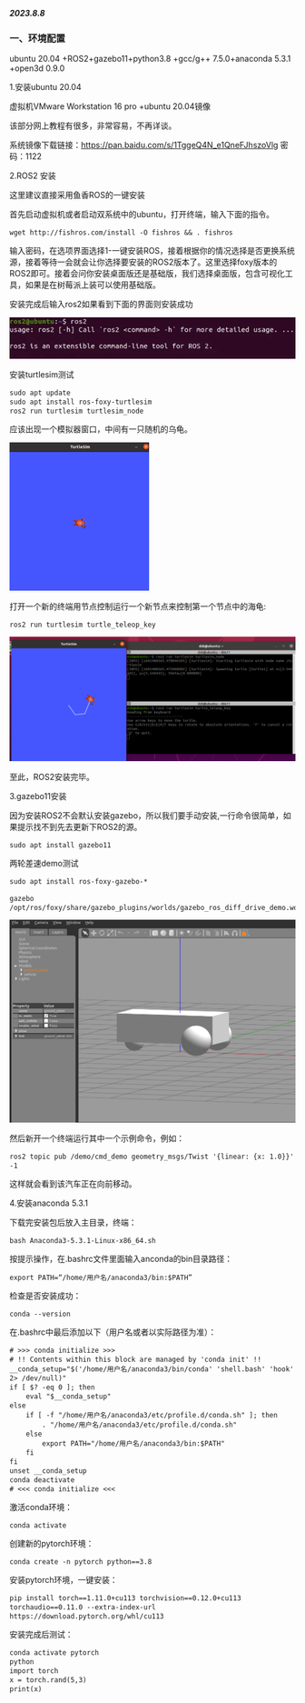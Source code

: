 ***2023.8.8***

### 一、环境配置

ubuntu 20.04 +ROS2+gazebo11+python3.8 +gcc/g++ 7.5.0+anaconda 5.3.1 +open3d 0.9.0

1.安装ubuntu 20.04 

虚拟机VMware Workstation 16 pro +ubuntu 20.04镜像

该部分网上教程有很多，非常容易，不再详谈。

系统镜像下载链接：https://pan.baidu.com/s/1TggeQ4N_e1QneFJhszoVlg 密码：1122

2.ROS2 安装

这里建议直接采用鱼香ROS的一键安装

首先启动虚拟机或者启动双系统中的ubuntu，打开终端，输入下面的指令。

```shell
wget http://fishros.com/install -O fishros && . fishros
```

输入密码，在选项界面选择1-一键安装ROS，接着根据你的情况选择是否更换系统源，接着等待一会就会让你选择要安装的ROS2版本了。这里选择foxy版本的ROS2即可。接着会问你安装桌面版还是基础版，我们选择桌面版，包含可视化工具，如果是在树莓派上装可以使用基础版。

安装完成后输入ros2如果看到下面的界面则安装成功

![image-20230808145355124](image-20230808145355124.png)

安装turtlesim测试

```shell
sudo apt update
sudo apt install ros-foxy-turtlesim
ros2 run turtlesim turtlesim_node
```

应该出现一个模拟器窗口，中间有一只随机的乌龟。

<img src="image-20230808154322946.png" alt="image-20230808154322946" style="zoom:50%;" />

打开一个新的终端用节点控制运行一个新节点来控制第一个节点中的海龟:

```shell
ros2 run turtlesim turtle_teleop_key
```

![image-20230808154804578](image-20230808154804578.png)

至此，ROS2安装完毕。

3.gazebo11安装

因为安装ROS2不会默认安装gazebo，所以我们要手动安装,一行命令很简单，如果提示找不到先去更新下ROS2的源。

```
sudo apt install gazebo11
```

两轮差速demo测试

```shell
sudo apt install ros-foxy-gazebo-*
```

```shell
gazebo /opt/ros/foxy/share/gazebo_plugins/worlds/gazebo_ros_diff_drive_demo.world 
```

![image-20230808153402716](image-20230808153402716.png)

然后新开一个终端运行其中一个示例命令，例如：

```shell
ros2 topic pub /demo/cmd_demo geometry_msgs/Twist '{linear: {x: 1.0}}' -1
```

这样就会看到该汽车正在向前移动。

4.安装anaconda 5.3.1

下载完安装包后放入主目录，终端：

```shell
bash Anaconda3-5.3.1-Linux-x86_64.sh
```

按提示操作，在.bashrc文件里面输入anconda的bin目录路径：

```shell
export PATH=“/home/用户名/anaconda3/bin:$PATH”
```

检查是否安装成功：

```shell
conda --version
```

在.bashrc中最后添加以下（用户名或者以实际路径为准）：

```
# >>> conda initialize >>>
# !! Contents within this block are managed by 'conda init' !!
__conda_setup="$('/home/用户名/anaconda3/bin/conda' 'shell.bash' 'hook' 2> /dev/null)"
if [ $? -eq 0 ]; then
    eval "$__conda_setup"
else
    if [ -f "/home/用户名/anaconda3/etc/profile.d/conda.sh" ]; then
        . "/home/用户名/anaconda3/etc/profile.d/conda.sh"
    else
        export PATH="/home/用户名/anaconda3/bin:$PATH"
    fi
fi
unset __conda_setup
conda deactivate
# <<< conda initialize <<<
```

激活conda环境：

```
conda activate
```

创建新的pytorch环境：

```shell
conda create -n pytorch python==3.8
```

安装pytorch环境，一键安装：

```shell
pip install torch==1.11.0+cu113 torchvision==0.12.0+cu113 torchaudio==0.11.0 --extra-index-url https://download.pytorch.org/whl/cu113
```

安装完成后测试：

```
conda activate pytorch
python
import torch
x = torch.rand(5,3)
print(x)
```

